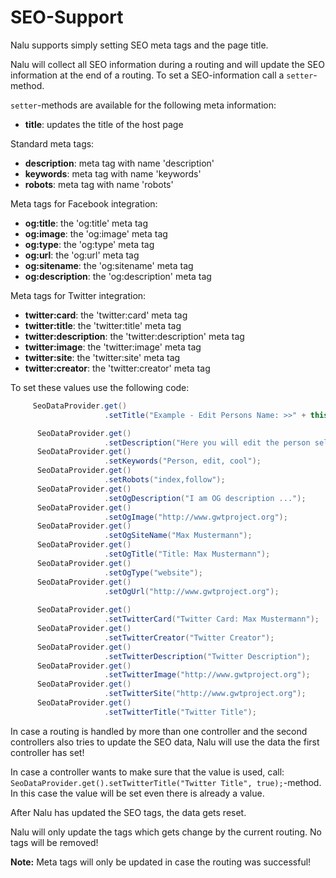 # SEO-Support

Nalu supports simply setting SEO meta tags and the page title.

Nalu will collect all SEO information during a routing and will update the SEO information at the end of a routing. To set a SEO-information call a `setter`-method.

`setter`-methods are available for the following meta information:

* **title**: updates the title of the host page

Standard meta tags:

* **description**: meta tag with name 'description'
* **keywords**: meta tag with name 'keywords'
* **robots**: meta tag with name 'robots'

Meta tags for Facebook integration:

* **og:title**: the 'og:title' meta tag
* **og:image**: the 'og:image' meta tag
* **og:type**: the 'og:type' meta tag
* **og:url**: the 'og:url' meta tag
* **og:sitename**: the 'og:sitename' meta tag
* **og:description**: the 'og:description' meta tag

Meta tags for Twitter integration:

* **twitter:card**: the 'twitter:card' meta tag
* **twitter:title**: the 'twitter:title' meta tag
* **twitter:description**: the 'twitter:description' meta tag
* **twitter:image**: the 'twitter:image' meta tag
* **twitter:site**: the 'twitter:site' meta tag
* **twitter:creator**: the 'twitter:creator' meta tag

To set these values use the following code:

```java
     SeoDataProvider.get()
                     .setTitle("Example - Edit Persons Name: >>" + this.person.getName() + ", " + this.person.getFirstName());

      SeoDataProvider.get()
                     .setDescription("Here you will edit the person selected from the result list");
      SeoDataProvider.get()
                     .setKeywords("Person, edit, cool");
      SeoDataProvider.get()
                     .setRobots("index,follow");
      SeoDataProvider.get()
                     .setOgDescription("I am OG description ...");
      SeoDataProvider.get()
                     .setOgImage("http://www.gwtproject.org");
      SeoDataProvider.get()
                     .setOgSiteName("Max Mustermann");
      SeoDataProvider.get()
                     .setOgTitle("Title: Max Mustermann");
      SeoDataProvider.get()
                     .setOgType("website");
      SeoDataProvider.get()
                     .setOgUrl("http://www.gwtproject.org");
                     
      SeoDataProvider.get()
                     .setTwitterCard("Twitter Card: Max Mustermann");
      SeoDataProvider.get()
                     .setTwitterCreator("Twitter Creator");
      SeoDataProvider.get()
                     .setTwitterDescription("Twitter Description");
      SeoDataProvider.get()
                     .setTwitterImage("http://www.gwtproject.org");
      SeoDataProvider.get()
                     .setTwitterSite("http://www.gwtproject.org");
      SeoDataProvider.get()
                     .setTwitterTitle("Twitter Title");
```

In case a routing is handled by more than one controller and the second controllers also tries to update the SEO data, Nalu will use the data the first controller has set!

In case a controller wants to make sure that the value is used, call: ` SeoDataProvider.get().setTwitterTitle("Twitter Title", true);`-method. In this case the value will be set even there is already a value.

After Nalu has updated the SEO tags, the data gets reset.

Nalu will only update the tags which gets change by the current routing. No tags will be removed!

**Note:**
Meta tags will only be updated in case the routing was successful!
